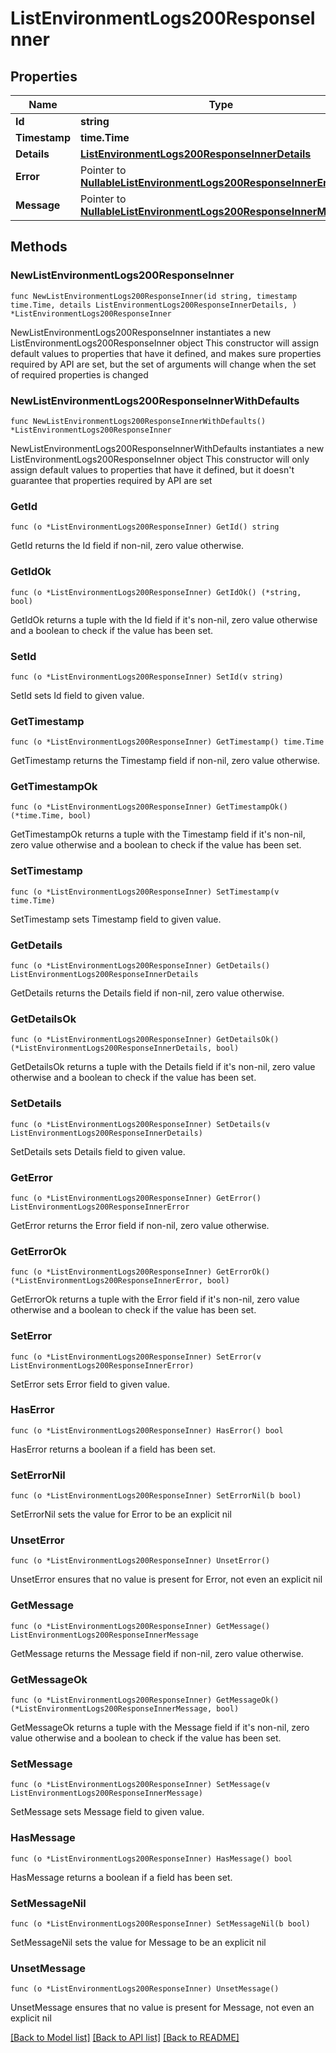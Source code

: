 # ListEnvironmentLogs200ResponseInner

## Properties

Name | Type | Description | Notes
------------ | ------------- | ------------- | -------------
**Id** | **string** |  | 
**Timestamp** | **time.Time** |  | 
**Details** | [**ListEnvironmentLogs200ResponseInnerDetails**](ListEnvironmentLogs200ResponseInnerDetails.md) |  | 
**Error** | Pointer to [**NullableListEnvironmentLogs200ResponseInnerError**](ListEnvironmentLogs200ResponseInnerError.md) |  | [optional] 
**Message** | Pointer to [**NullableListEnvironmentLogs200ResponseInnerMessage**](ListEnvironmentLogs200ResponseInnerMessage.md) |  | [optional] 

## Methods

### NewListEnvironmentLogs200ResponseInner

`func NewListEnvironmentLogs200ResponseInner(id string, timestamp time.Time, details ListEnvironmentLogs200ResponseInnerDetails, ) *ListEnvironmentLogs200ResponseInner`

NewListEnvironmentLogs200ResponseInner instantiates a new ListEnvironmentLogs200ResponseInner object
This constructor will assign default values to properties that have it defined,
and makes sure properties required by API are set, but the set of arguments
will change when the set of required properties is changed

### NewListEnvironmentLogs200ResponseInnerWithDefaults

`func NewListEnvironmentLogs200ResponseInnerWithDefaults() *ListEnvironmentLogs200ResponseInner`

NewListEnvironmentLogs200ResponseInnerWithDefaults instantiates a new ListEnvironmentLogs200ResponseInner object
This constructor will only assign default values to properties that have it defined,
but it doesn't guarantee that properties required by API are set

### GetId

`func (o *ListEnvironmentLogs200ResponseInner) GetId() string`

GetId returns the Id field if non-nil, zero value otherwise.

### GetIdOk

`func (o *ListEnvironmentLogs200ResponseInner) GetIdOk() (*string, bool)`

GetIdOk returns a tuple with the Id field if it's non-nil, zero value otherwise
and a boolean to check if the value has been set.

### SetId

`func (o *ListEnvironmentLogs200ResponseInner) SetId(v string)`

SetId sets Id field to given value.


### GetTimestamp

`func (o *ListEnvironmentLogs200ResponseInner) GetTimestamp() time.Time`

GetTimestamp returns the Timestamp field if non-nil, zero value otherwise.

### GetTimestampOk

`func (o *ListEnvironmentLogs200ResponseInner) GetTimestampOk() (*time.Time, bool)`

GetTimestampOk returns a tuple with the Timestamp field if it's non-nil, zero value otherwise
and a boolean to check if the value has been set.

### SetTimestamp

`func (o *ListEnvironmentLogs200ResponseInner) SetTimestamp(v time.Time)`

SetTimestamp sets Timestamp field to given value.


### GetDetails

`func (o *ListEnvironmentLogs200ResponseInner) GetDetails() ListEnvironmentLogs200ResponseInnerDetails`

GetDetails returns the Details field if non-nil, zero value otherwise.

### GetDetailsOk

`func (o *ListEnvironmentLogs200ResponseInner) GetDetailsOk() (*ListEnvironmentLogs200ResponseInnerDetails, bool)`

GetDetailsOk returns a tuple with the Details field if it's non-nil, zero value otherwise
and a boolean to check if the value has been set.

### SetDetails

`func (o *ListEnvironmentLogs200ResponseInner) SetDetails(v ListEnvironmentLogs200ResponseInnerDetails)`

SetDetails sets Details field to given value.


### GetError

`func (o *ListEnvironmentLogs200ResponseInner) GetError() ListEnvironmentLogs200ResponseInnerError`

GetError returns the Error field if non-nil, zero value otherwise.

### GetErrorOk

`func (o *ListEnvironmentLogs200ResponseInner) GetErrorOk() (*ListEnvironmentLogs200ResponseInnerError, bool)`

GetErrorOk returns a tuple with the Error field if it's non-nil, zero value otherwise
and a boolean to check if the value has been set.

### SetError

`func (o *ListEnvironmentLogs200ResponseInner) SetError(v ListEnvironmentLogs200ResponseInnerError)`

SetError sets Error field to given value.

### HasError

`func (o *ListEnvironmentLogs200ResponseInner) HasError() bool`

HasError returns a boolean if a field has been set.

### SetErrorNil

`func (o *ListEnvironmentLogs200ResponseInner) SetErrorNil(b bool)`

 SetErrorNil sets the value for Error to be an explicit nil

### UnsetError
`func (o *ListEnvironmentLogs200ResponseInner) UnsetError()`

UnsetError ensures that no value is present for Error, not even an explicit nil
### GetMessage

`func (o *ListEnvironmentLogs200ResponseInner) GetMessage() ListEnvironmentLogs200ResponseInnerMessage`

GetMessage returns the Message field if non-nil, zero value otherwise.

### GetMessageOk

`func (o *ListEnvironmentLogs200ResponseInner) GetMessageOk() (*ListEnvironmentLogs200ResponseInnerMessage, bool)`

GetMessageOk returns a tuple with the Message field if it's non-nil, zero value otherwise
and a boolean to check if the value has been set.

### SetMessage

`func (o *ListEnvironmentLogs200ResponseInner) SetMessage(v ListEnvironmentLogs200ResponseInnerMessage)`

SetMessage sets Message field to given value.

### HasMessage

`func (o *ListEnvironmentLogs200ResponseInner) HasMessage() bool`

HasMessage returns a boolean if a field has been set.

### SetMessageNil

`func (o *ListEnvironmentLogs200ResponseInner) SetMessageNil(b bool)`

 SetMessageNil sets the value for Message to be an explicit nil

### UnsetMessage
`func (o *ListEnvironmentLogs200ResponseInner) UnsetMessage()`

UnsetMessage ensures that no value is present for Message, not even an explicit nil

[[Back to Model list]](../README.md#documentation-for-models) [[Back to API list]](../README.md#documentation-for-api-endpoints) [[Back to README]](../README.md)


